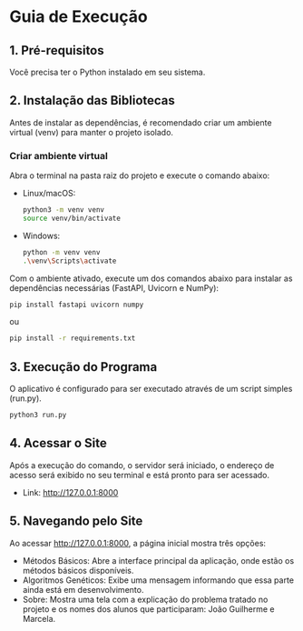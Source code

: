 # Guia de Execução

## 1. Pré-requisitos

Você precisa ter o Python instalado em seu sistema.

## 2. Instalação das Bibliotecas

Antes de instalar as dependências, é recomendado criar um ambiente virtual (venv) para manter o projeto isolado.

### Criar ambiente virtual

Abra o terminal na pasta raiz do projeto e execute o comando abaixo:

- Linux/macOS:
  ```bash
  python3 -m venv venv
  source venv/bin/activate
  ```

- Windows:
  ```bash
  python -m venv venv
  .\venv\Scripts\activate
  ```

Com o ambiente ativado, execute um dos comandos abaixo para instalar as dependências necessárias (FastAPI, Uvicorn e NumPy):

```bash
pip install fastapi uvicorn numpy
```

ou

```bash
pip install -r requirements.txt
```

## 3. Execução do Programa

O aplicativo é configurado para ser executado através de um script simples (run.py).

```bash
python3 run.py
```

## 4. Acessar o Site

Após a execução do comando, o servidor será iniciado, o endereço de acesso será exibido no seu terminal e está pronto para ser acessado.

- Link: http://127.0.0.1:8000

## 5. Navegando pelo Site

Ao acessar http://127.0.0.1:8000, a página inicial mostra três opções:

- Métodos Básicos: Abre a interface principal da aplicação, onde estão os métodos básicos disponíveis.
- Algoritmos Genéticos: Exibe uma mensagem informando que essa parte ainda está em desenvolvimento.
- Sobre: Mostra uma tela com a explicação do problema tratado no projeto e os nomes dos alunos que participaram: João Guilherme e Marcela.
